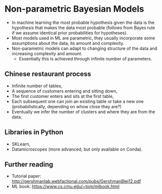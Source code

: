 # Non-parametric Bayesian Models

- In machine learning the most probable hypothesis given the data is the
  hypothesis that makes the data most probable (follows from Bayes rule if we
  assume identical prior probabilities for hypotheses).
- Most models used in ML are parametric, they usually incorporate some
  assumptions about the data, its amount and complexity.
- Non-parametric models can adapt to changing structure of the data and
  increasing complexity and amount.
  - Essentially this is achieved through infinite number of parameters.

## Chinese restaurant process

- Infinite number of tables,
- A sequence of customers entering and sitting down,
- The first customer enters and sits at the first table,
- Each subsequent one can join an existing table or take a new one
  (probabilistically, depending on whow close they are?)
- Eventually we infer the number of clusters and where they are from the data.

## Libraries in Python

- SKLearn,
- Datamicroscopes (more advanced, but only available on Conda).

## Further reading

- Tutorial paper: http://gershmanlab.webfactional.com/pubs/GershmanBlei12.pdf
- ML book: https://www.cs.cmu.edu/~tom/mlbook.html
